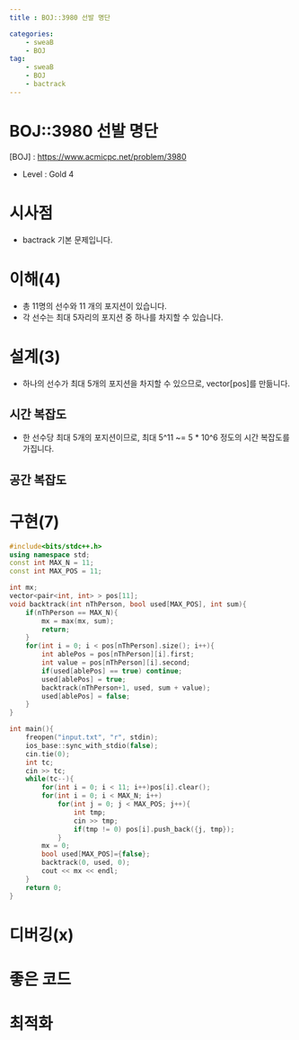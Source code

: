 ```yaml
---
title : BOJ::3980 선발 명단

categories:
    - sweaB
    - BOJ
tag:
    - sweaB
    - BOJ
    - bactrack
---
```

# BOJ::3980 선발 명단
[BOJ] : <https://www.acmicpc.net/problem/3980>
- Level : Gold 4

# 시사점
- bactrack 기본 문제입니다.

# 이해(4)
- 총 11명의 선수와 11 개의 포지션이 있습니다.
- 각 선수는 최대 5자리의 포지션 중 하나를 차지할 수 있습니다.

# 설계(3)
- 하나의 선수가 최대 5개의 포지션을 차지할 수 있으므로, vector[pos]를 만듦니다.

## 시간 복잡도
- 한 선수당 최대 5개의 포지션이므로, 최대 5^11 ~= 5 * 10^6 정도의 시간 복잡도를 가집니다.

## 공간 복잡도

# 구현(7)

```cpp
#include<bits/stdc++.h>
using namespace std;
const int MAX_N = 11;
const int MAX_POS = 11;

int mx;
vector<pair<int, int> > pos[11];
void backtrack(int nThPerson, bool used[MAX_POS], int sum){
    if(nThPerson == MAX_N){
        mx = max(mx, sum);
        return;
    }
    for(int i = 0; i < pos[nThPerson].size(); i++){
        int ablePos = pos[nThPerson][i].first;
        int value = pos[nThPerson][i].second;
        if(used[ablePos] == true) continue;
        used[ablePos] = true;
        backtrack(nThPerson+1, used, sum + value);
        used[ablePos] = false;
    }
}

int main(){
    freopen("input.txt", "r", stdin);
    ios_base::sync_with_stdio(false);
    cin.tie(0);
    int tc;
    cin >> tc;
    while(tc--){
        for(int i = 0; i < 11; i++)pos[i].clear();
        for(int i = 0; i < MAX_N; i++)
            for(int j = 0; j < MAX_POS; j++){
                int tmp;
                cin >> tmp;
                if(tmp != 0) pos[i].push_back({j, tmp});
            }
        mx = 0;
        bool used[MAX_POS]={false};
        backtrack(0, used, 0);
        cout << mx << endl;
    }
    return 0;
}
```

# 디버깅(x)

# 좋은 코드

# 최적화
